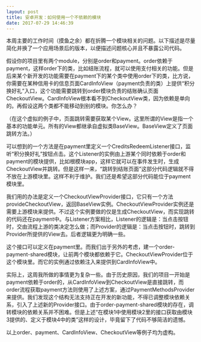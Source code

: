 ```yaml
---
layout: post
title: 安卓开发：如何使用一个不依赖的模块
date: 2017-07-29 14:46:39
---
```


​​​本周主要的工作时间（摸鱼之余）都在折腾一个模块相关的问题。以下描述是尽量简化并换了一个应用场景后的版本，以便描述问题核心并且不暴露公司代码。
<!--more-->

假设你的项目里有两个module​，分别是order和payment。order依赖于payment，这样order下的类，比如结账流程，就可以使用支付相关的功能。但是后来某个新开发的功能需要在payment下的某个类中使用order下的类，比方说，你需要在某种信用卡的信息页面CardInfoView（payment负责的类）上提供“积分换好礼”入口，这个功能需要跳转到order模块负责的结账确认页面CheckoutView。CardInfoView根本看不到CheckoutView类，因为依赖是单向的。再假设这两个类都不能移动到别的模块。你怎么办？

（在这个虚拟的例子中，页面跳转需要获取某个View。这里所谓的View是指一个基本的功能单元。所有的View都继承自虚拟类BaseView。BaseView定义了页面跳转方法。）

可以想到的一个方法是在payment里定义一个CreditsRedeemListener接口，监听“积分换好礼”按钮点击。这个Listener的实例由上游某个同时依赖于order和payment的模块提供，比如根模块app，这样它就可以在事件发生时，生成CheckoutView并跳转。但是这样一来，“跳转到结账页面”这部分代码逻辑就不得不放在上游模块里。这样不利于维护。我们还是希望这部分代码能位于payment模块里。

我们用的办法是定义一个CheckoutViewProvider接口，它只有一个方法provideCheckoutView，返回BaseView实例。CheckoutViewProvider实例还是需要上游模块来提供。不过这个实例要做的仅是生成CheckoutView，而实现跳转的代码还在payment中。与Listener方案相比，Listener的逻辑是：当点击按钮时，交由流程上游的类决定怎么做；而Provider的逻辑是：当点击按钮时，跳转到Provider所提供的View去。后者逻辑更为明确一些。

这个接口可以定义在payment里。而我们出于另外的考虑，建一个order-payment-shared模块，让前两个模块都依赖于它。CheckoutViewProvider位于这个模块里。而它的实例通过依赖注入来提供到CardInfoView​中。

实际上，这周我所做的事情更为复杂一些。由于历史原因，我们的项目一开始是payment依赖于order的，从CardInfoView到CheckoutView是直接跳转，而order流程获取payment方法则使用了上述方案，通过PaymentMethodsProvider来提供。​我们发现这个结构无法支持正在开发的新功能，不得已调整模块依赖关系，引入了上述新的Provider接口。由于order-payment-shared模块的存在，调转模块的依赖关系并不困难。但是上述“在模块1中使用模块2里的接口获取由模块3提供的、定义于模块4中的类”​这样的设计，毕竟留下了代码不够简洁的遗憾。

以上order、payment、CardInfoView、CheckoutView等例子均为虚构。